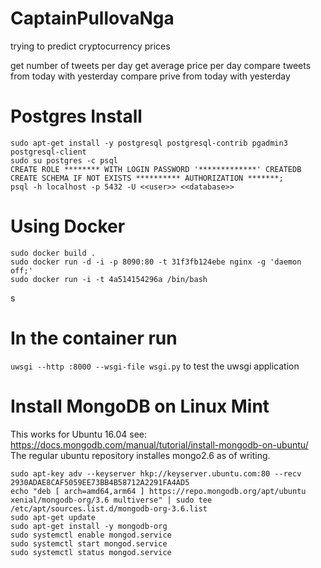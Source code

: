 # CaptainPullovaNga
trying to predict cryptocurrency prices

get number of tweets per day
get average price per day
compare tweets from today with yesterday
compare prive from today with yesterday


# Postgres Install
```
sudo apt-get install -y postgresql postgresql-contrib pgadmin3 postgresql-client
sudo su postgres -c psql
CREATE ROLE ******** WITH LOGIN PASSWORD '*************' CREATEDB
CREATE SCHEMA IF NOT EXISTS ********** AUTHORIZATION *******;
psql -h localhost -p 5432 -U <<user>> <<database>>
```

# Using Docker
```
sudo docker build .
sudo docker run -d -i -p 8090:80 -t 31f3fb124ebe nginx -g 'daemon off;'
sudo docker run -i -t 4a514154296a /bin/bash
```
s
# In the container run
```uwsgi --http :8000 --wsgi-file wsgi.py```
to test the uwsgi application

# Install MongoDB on Linux Mint
This works for Ubuntu 16.04 see: https://docs.mongodb.com/manual/tutorial/install-mongodb-on-ubuntu/
The regular ubuntu repository installes mongo2.6 as of writing.
```
sudo apt-key adv --keyserver hkp://keyserver.ubuntu.com:80 --recv 2930ADAE8CAF5059EE73BB4B58712A2291FA4AD5
echo "deb [ arch=amd64,arm64 ] https://repo.mongodb.org/apt/ubuntu xenial/mongodb-org/3.6 multiverse" | sudo tee /etc/apt/sources.list.d/mongodb-org-3.6.list
sudo apt-get update
sudo apt-get install -y mongodb-org
sudo systemctl enable mongod.service 
sudo systemctl start mongod.service 
sudo systemctl status mongod.service 
```
